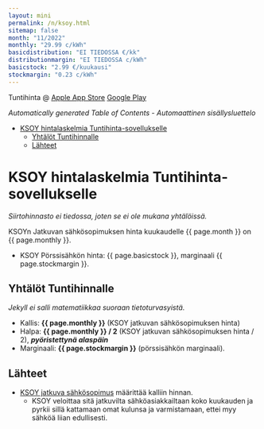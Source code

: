 ```yaml
---
layout: mini
permalink: /n/ksoy.html
sitemap: false
month: "11/2022"
monthly: "29.99 c/kWh"
basicdistribution: "EI TIEDOSSA €/kk"
distributionmargin: "EI TIEDOSSA c/kWh"
basicstock: "2.99 €/kuukausi"
stockmargin: "0.23 c/kWh"
---
```


Tuntihinta @ [Apple App Store](https://apps.apple.com/app/tuntihinta/id824684537) [Google Play](https://play.google.com/store/apps/details?id=fi.fingrid.tuntihinta)

<!-- editorconfig-checker-disable -->
<!-- prettier-ignore-start -->

<!-- START doctoc generated TOC please keep comment here to allow auto update -->
<!-- DON'T EDIT THIS SECTION, INSTEAD RE-RUN doctoc TO UPDATE -->
_Automatically generated Table of Contents - Automaattinen sisällysluettelo_

- [KSOY hintalaskelmia Tuntihinta-sovellukselle](#ksoy-hintalaskelmia-tuntihinta-sovellukselle)
  - [Yhtälöt Tuntihinnalle](#yht%C3%A4l%C3%B6t-tuntihinnalle)
  - [Lähteet](#l%C3%A4hteet)

<!-- END doctoc generated TOC please keep comment here to allow auto update -->

<!-- prettier-ignore-end -->
<!-- editorconfig-checker-enable -->

# KSOY hintalaskelmia Tuntihinta-sovellukselle

_Siirtohinnasto ei tiedossa, joten se ei ole mukana yhtälöissä._

KSOYn Jatkuvan sähkösopimuksen hinta kuukaudelle {{ page.month }} on {{ page.monthly }}.

- KSOY Pörssisähkön hinta: {{ page.basicstock }}, marginaali {{ page.stockmargin }}.

## Yhtälöt Tuntihinnalle

_Jekyll ei salli matematiikkaa suoraan tietoturvasyistä._

- Kallis: <strong>{{ page.monthly }}</strong> (KSOY jatkuvan sähkösopimuksen hinta)
- Halpa: <strong>{{ page.monthly }} / 2</strong> (KSOY jatkuvan sähkösopimuksen hinta / 2), **_pyöristettynä alaspäin_**
- Marginaali: <strong>{{ page.stockmargin }}</strong> (pörssisähkön marginaali).

## Lähteet

- [KSOY jatkuva sähkösopimus](https://www.ksoy.fi/sahkon-myynti/sahkoa-kotiin/ksoy-jatkuva/) määrittää kalliin hinnan.
  - KSOY veloittaa sitä jatkuvilta sähköasiakkailtaan koko kuukauden ja pyrkii sillä kattamaan omat kulunsa ja varmistamaan, ettei myy sähköä liian edullisesti.
